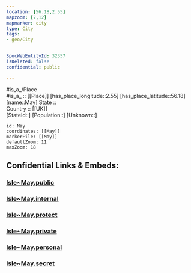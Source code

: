 ```yaml
---
location: [56.18,2.55] 
mapzoom: [7,12] 
mapmarker: city 
type: City
tags:
- geo/City


SpocWebEntityId: 32357
isDeleted: false
confidential: public

---
```

#is_a_/Place  
#is_a_ :: [[Place]] 
[has_place_longitude::2.55] 
[has_place_latitude::56.18] 
[name::May] 
State ::  
Country :: [[UK]]  
[StateId::] 
[Population::] 
[Unknown::] 


```leaflet
id: May
coordinates: [[May]] 
markerFile: [[May]] 
defaultZoom: 11 
maxZoom: 18
```


## Confidential Links & Embeds: 

### [Isle~May.public](/_public/\Earth\Continent\Europe\Europe~North\UK\Scotland\counties~Scotland\FifeIsle~May.public.md) 

### [Isle~May.internal](/_internal/\Earth\Continent\Europe\Europe~North\UK\Scotland\counties~Scotland\FifeIsle~May.internal.md) 

### [Isle~May.protect](/_protect/\Earth\Continent\Europe\Europe~North\UK\Scotland\counties~Scotland\FifeIsle~May.protect.md) 

### [Isle~May.private](/_private/\Earth\Continent\Europe\Europe~North\UK\Scotland\counties~Scotland\FifeIsle~May.private.md) 

### [Isle~May.personal](/_personal/\Earth\Continent\Europe\Europe~North\UK\Scotland\counties~Scotland\FifeIsle~May.personal.md) 

### [Isle~May.secret](/_secret/\Earth\Continent\Europe\Europe~North\UK\Scotland\counties~Scotland\FifeIsle~May.secret.md)

